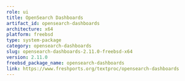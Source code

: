 ```yaml
---
role: ui
title: OpenSearch Dashboards
artifact_id: opensearch-dashboards
architecture: x64
platform: freebsd
type: system-package
category: opensearch-dashboards
slug: opensearch-dashboards-2.11.0-freebsd-x64
version: 2.11.0
freebsd_package_name: opensearch-dashboards
link: https://www.freshports.org/textproc/opensearch-dashboards
---
```


